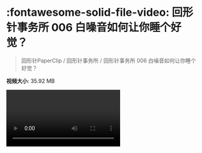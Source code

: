 # :fontawesome-solid-file-video: 回形针事务所 006 白噪音如何让你睡个好觉？

> 回形针PaperClip / 回形针事务所 / 回形针事务所 006 白噪音如何让你睡个好觉？

**视频大小**: 35.92 MB

<div class="video"><video src="https://file.hsyhx.top/archive/PaperClip/回形针事务所/006.mp4" controls preload>🤔 您的浏览器不支持 video 标签</video></div>